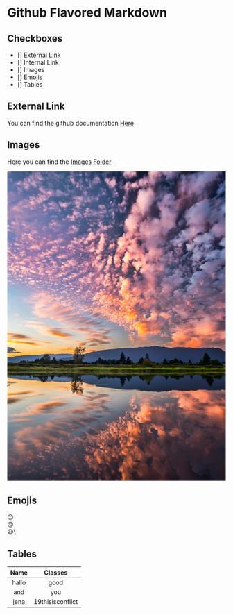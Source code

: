 # Github Flavored Markdown

## Checkboxes 
- [] External Link
- [] Internal Link
- [] Images
- [] Emojis
- [] Tables

## External Link
You can find the github documentation [Here](https://help.github.com/en)

## Images
Here you can find the [Images Folder](./Images)

![Landscape](./Images/pexels-james-wheeler-1486974.jpg)

## Emojis

:blush:\
:smirk:\
:smiley:\

## Tables

Name | Classes|
:------:|:------:
hallo | good
and | you 
jena | 19thisisconflict
